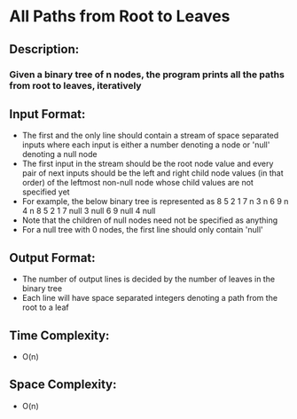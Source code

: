 # All Paths from Root to Leaves
## Description:
### Given a binary tree of n nodes, the program prints all the paths from root to leaves, iteratively
## Input Format:
* The first and the only line should contain a stream of space separated inputs where each input is either a number denoting a node or 'null' denoting a null node
* The first input in the stream should be the root node value and every pair of next inputs should be the left and right child node values (in that order) of the leftmost non-null node whose child values are not specified yet
* For example, the below binary tree is represented as
                                                      8
                                              5               2
                                          1       7       n       3
                                        n   6   9   n           4   n
8 5 2 1 7 null 3 null 6 9 null 4 null
* Note that the children of null nodes need not be specified as anything
* For a null tree with 0 nodes, the first line should only contain 'null'
## Output Format:
* The number of output lines is decided by the number of leaves in the binary tree
* Each line will have space separated integers denoting a path from the root to a leaf
## Time Complexity: 
* O(n)
## Space Complexity: 
* O(n)